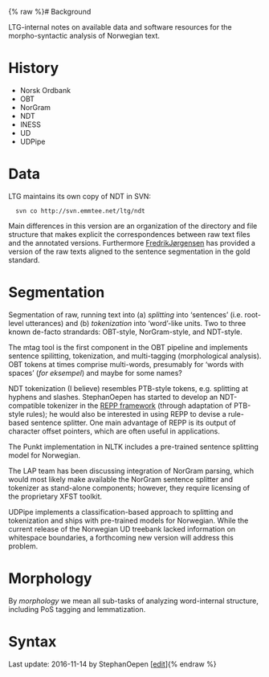 {% raw %}# Background

LTG-internal notes on available data and software resources for the
morpho-syntactic analysis of Norwegian text.

# History

- Norsk Ordbank
- OBT
- NorGram
- NDT
- INESS
- UD
- UDPipe

# Data

LTG maintains its own copy of NDT in SVN:

      svn co http://svn.emmtee.net/ltg/ndt

Main differences in this version are an organization of the directory
and file structure that makes explicit the correspondences between raw
text files and the annotated versions. Furthermore
[FredrikJørgensen](/FredrikJ%C3%B8rgensen) has provided a version of the
raw texts aligned to the sentence segmentation in the gold standard.

# Segmentation

Segmentation of raw, running text into (a) *splitting* into ‘sentences’
(i.e. root-level utterances) and (b) *tokenization* into ‘word’-like
units. Two to three known de-facto strandards: OBT-style, NorGram-style,
and NDT-style.

The mtag tool is the first component in the OBT pipeline and implements
sentence spilitting, tokenization, and multi-tagging (morphological
analysis). OBT tokens at times comprise multi-words, presumably for
‘words with spaces’ (*for eksempel*) and maybe for some names?

NDT tokenization (I believe) resembles PTB-style tokens, e.g. splitting
at hyphens and slashes. StephanOepen has started to
develop an NDT-compatible tokenizer in the [REPP
framework](http://moin.delph-in.net/ReppTop) (through adaptation of
PTB-style rules); he would also be interested in using REPP to devise a
rule-based sentence splitter. One main advantage of REPP is its output
of character offset pointers, which are often useful in applications.

The Punkt implementation in NLTK includes a pre-trained sentence
splitting model for Norwegian.

The LAP team has been discussing integration of NorGram parsing, which
would most likely make available the NorGram sentence splitter and
tokenizer as stand-alone components; however, they require licensing of
the proprietary XFST toolkit.

UDPipe implements a classification-based approach to splitting and
tokenization and ships with pre-trained models for Norwegian. While the
current release of the Norwegian UD treebank lacked information on
whitespace boundaries, a forthcoming new version will address this
problem.

# Morphology

By *morphology* we mean all sub-tasks of analyzing word-internal
structure, including PoS tagging and lemmatization.

# Syntax

Last update: 2016-11-14 by StephanOepen [[edit](https://github.com/delph-in/docs/wiki/LtgOslo_Norsk/_edit)]{% endraw %}